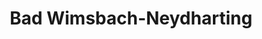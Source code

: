 ---
title: Bad Wimsbach-Neydharting
url: /bad-wimsbach-neydharting/
latitude: 48.03
longitude: 13.909
---